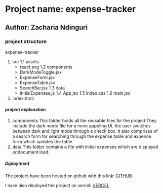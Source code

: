 # Project name: expense-tracker
## Author: Zacharia Ndinguri
### project structure
expense-tracker
1. src
 1.1 assets
   - react.svg
 1.2 components
   - DarkModeToggle.jsx
   - ExpenseForm.jsx
   - ExpenseTable.jsx
   - SearchBar.jsx
 1.3 data
   - initialExpenses.js
 1.4 App.jsx
 1.5 index.css
 1.6 main.jsx
2. index.html 

#### project explanation
 1. components
 This folder holds all the reusable files for the project.They include the dark mode file for a more appeling UI, the user switches between dark and light mode through a check box.
 It also comprises of a search form for searching through the expense table and expense form which updates the table.
 2. data
 This folder contains a file with initial expenses which are displayed ondocument load.

 ##### Diployment
 The project have been hosted on github with this link:
  [GITHUB](https://github.com/zacthuku/expense-tracker)

I have also deployed the project on vercel:
 [VERCEL](https://expense-tracker-psi-swart-31.vercel.app/)